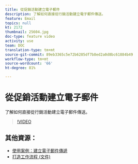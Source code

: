 ```yaml
---
title: 從促銷活動建立電子郵件
description: 了解如何直接從行銷活動建立電子郵件傳送。
feature: Email
topics: null
kt: 2172
thumbnail: 25604.jpg
doc-type: feature video
activity: use
team: DOC
translation-type: tm+mt
source-git-commit: 89eb3365c5e72b6285df7b8ed2a0d8bc61884b49
workflow-type: tm+mt
source-wordcount: '66'
ht-degree: 81%

---
```



# 從促銷活動建立電子郵件

了解如何直接從行銷活動建立電子郵件傳送。

>[!VIDEO](https://video.tv.adobe.com/v/25604?quality=12)

## 其他資源：

* [使用案例：建立電子郵件傳遞](https://docs.adobe.com/content/help/zh-Hant/campaign-classic/using/designing-content/editing-html-content/use-case--creating-an-email-delivery.html)
* [打造工作流程 (文件)](https://docs.adobe.com/content/help/zh-Hant/campaign-classic/using/automating-with-workflows/general-operation/building-a-workflow.html)
